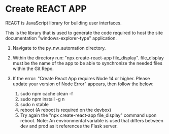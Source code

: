 # Create REACT APP

REACT is JavaScript library for building user interfaces.

This is the library that is used to generate the code required to host the site documentation "windows-explorer-type" application.

1. Navigate to the py_nw_automation directory.

2. Within the directory run: "npx create-react-app file_display".
   file_display must be the name of the app to be able to synchronize the needed files within the Git Repo.

3. If the error: "Create React App requires Node 14 or higher. Please update your version of Node Error" appears, then follow the below:
  
    1. sudo npm cache clean -f
    2. sudo npm install -g n
    3. sudo n stable
    4. reboot (A reboot is required on the devbox)  
    5. Try again the "npx create-react-app file_display" command upon reboot. 
       Note: An environmental variable is used that differs between dev and prod as it references the Flask server.
